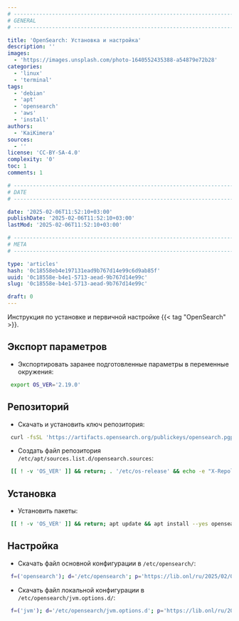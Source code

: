 ```yaml
---
# -------------------------------------------------------------------------------------------------------------------- #
# GENERAL
# -------------------------------------------------------------------------------------------------------------------- #

title: 'OpenSearch: Установка и настройка'
description: ''
images:
  - 'https://images.unsplash.com/photo-1640552435388-a54879e72b28'
categories:
  - 'linux'
  - 'terminal'
tags:
  - 'debian'
  - 'apt'
  - 'opensearch'
  - 'aws'
  - 'install'
authors:
  - 'KaiKimera'
sources:
  - ''
license: 'CC-BY-SA-4.0'
complexity: '0'
toc: 1
comments: 1

# -------------------------------------------------------------------------------------------------------------------- #
# DATE
# -------------------------------------------------------------------------------------------------------------------- #

date: '2025-02-06T11:52:10+03:00'
publishDate: '2025-02-06T11:52:10+03:00'
lastMod: '2025-02-06T11:52:10+03:00'

# -------------------------------------------------------------------------------------------------------------------- #
# META
# -------------------------------------------------------------------------------------------------------------------- #

type: 'articles'
hash: '0c18558eb4e197131ead9b767d14e99c6d9ab85f'
uuid: '0c18558e-b4e1-5713-aead-9b767d14e99c'
slug: '0c18558e-b4e1-5713-aead-9b767d14e99c'

draft: 0
---
```


Инструкция по установке и первичной настройке {{< tag "OpenSearch" >}}.

<!--more-->

## Экспорт параметров

- Экспортировать заранее подготовленные параметры в переменные окружения:

```bash
 export OS_VER='2.19.0'
```

## Репозиторий

- Скачать и установить ключ репозитория:

```bash
 curl -fsSL 'https://artifacts.opensearch.org/publickeys/opensearch.pgp' | gpg --dearmor -o '/etc/apt/keyrings/opensearch.gpg'
```

- Создать файл репозитория `/etc/apt/sources.list.d/opensearch.sources`:

```bash
 [[ ! -v 'OS_VER' ]] && return; . '/etc/os-release' && echo -e "X-Repolib-Name: OpenSearch\nEnabled: yes\nTypes: deb\nURIs: https://artifacts.opensearch.org/releases/bundle/opensearch/${OS_VER%%.*}.x/apt\nSuites: stable\nComponents: main\nArchitectures: $( dpkg --print-architecture )\nSigned-By: /etc/apt/keyrings/opensearch.gpg\n" | tee '/etc/apt/sources.list.d/opensearch.sources' > '/dev/null'
```

## Установка

- Установить пакеты:

```bash
 [[ ! -v 'OS_VER' ]] && return; apt update && apt install --yes opensearch=${OS_VER} && apt-mark hold opensearch=${OS_VER}
```

## Настройка

- Скачать файл основной конфигурации в `/etc/opensearch/`:

```bash
 f=('opensearch'); d='/etc/opensearch'; p='https://lib.onl/ru/2025/02/0c18558e-b4e1-5713-aead-9b767d14e99c'; for i in "${f[@]}"; do [[ -f "${d}/${i}.yml" && ! -f "${d}/${i}.yml.orig" ]] && mv "${d}/${i}.yml" "${d}/${i}.yml.orig"; curl -fsSLo "${d}/${i}.yml" "${p}/${i}.yml" && chown opensearch:opensearch "${d}/${i}.yml" && chmod 640 "${d}/${i}.yml"; done
```

- Скачать файл локальной конфигурации в `/etc/opensearch/jvm.options.d/`:

```bash
 f=('jvm'); d='/etc/opensearch/jvm.options.d'; p='https://lib.onl/ru/2025/02/0c18558e-b4e1-5713-aead-9b767d14e99c'; for i in "${f[@]}"; do [[ -f "${d}/90-${i}.local.options" && ! -f "${d}/90-${i}.local.options.orig" ]] && mv "${d}/90-${i}.local.options" "${d}/90-${i}.local.options.orig"; curl -fsSLo "${d}/90-${i}.local.options" "${p}/opensearch.${i}.local.options" && chown opensearch:opensearch "${d}/90-${i}.local.options" && chmod 640 "${d}/90-${i}.local.options"; done
```
